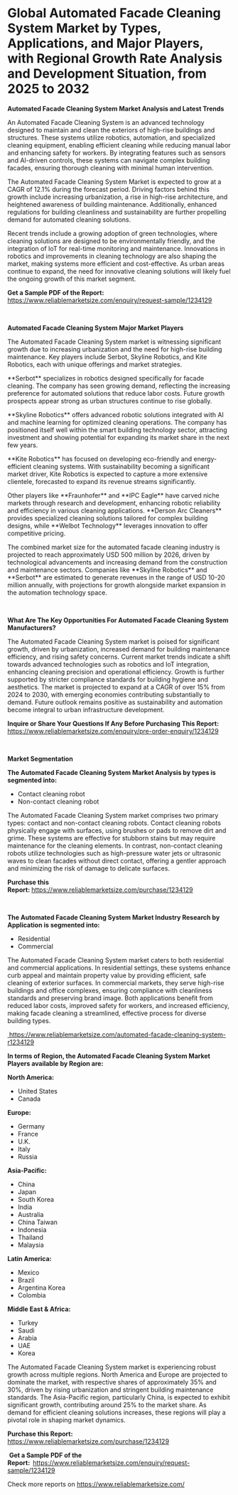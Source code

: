 <p><h1>Global Automated Facade Cleaning System Market by Types, Applications, and Major Players, with Regional Growth Rate Analysis and Development Situation, from 2025 to 2032</h1></p><p><strong>Automated Facade Cleaning System Market Analysis and Latest Trends</strong></p>
<p><p>An Automated Facade Cleaning System is an advanced technology designed to maintain and clean the exteriors of high-rise buildings and structures. These systems utilize robotics, automation, and specialized cleaning equipment, enabling efficient cleaning while reducing manual labor and enhancing safety for workers. By integrating features such as sensors and AI-driven controls, these systems can navigate complex building facades, ensuring thorough cleaning with minimal human intervention.</p><p>The Automated Facade Cleaning System Market is expected to grow at a CAGR of 12.1% during the forecast period. Driving factors behind this growth include increasing urbanization, a rise in high-rise architecture, and heightened awareness of building maintenance. Additionally, enhanced regulations for building cleanliness and sustainability are further propelling demand for automated cleaning solutions.</p><p>Recent trends include a growing adoption of green technologies, where cleaning solutions are designed to be environmentally friendly, and the integration of IoT for real-time monitoring and maintenance. Innovations in robotics and improvements in cleaning technology are also shaping the market, making systems more efficient and cost-effective. As urban areas continue to expand, the need for innovative cleaning solutions will likely fuel the ongoing growth of this market segment.</p></p>
<p><strong>Get a Sample PDF of the Report:&nbsp;</strong> <a href="https://www.reliablemarketsize.com/enquiry/request-sample/1234129?utm_campaign=3365&utm_medium=2&utm_source=Github&utm_content=ia&utm_term=05042025&utm_id=automated-facade-cleaning-system">https://www.reliablemarketsize.com/enquiry/request-sample/1234129</a></p>
<p>&nbsp;</p>
<p><strong>Automated Facade Cleaning System Major Market Players</strong></p>
<p><p>The Automated Facade Cleaning System market is witnessing significant growth due to increasing urbanization and the need for high-rise building maintenance. Key players include Serbot, Skyline Robotics, and Kite Robotics, each with unique offerings and market strategies.</p><p>**Serbot** specializes in robotics designed specifically for facade cleaning. The company has seen growing demand, reflecting the increasing preference for automated solutions that reduce labor costs. Future growth prospects appear strong as urban structures continue to rise globally.</p><p>**Skyline Robotics** offers advanced robotic solutions integrated with AI and machine learning for optimized cleaning operations. The company has positioned itself well within the smart building technology sector, attracting investment and showing potential for expanding its market share in the next few years.</p><p>**Kite Robotics** has focused on developing eco-friendly and energy-efficient cleaning systems. With sustainability becoming a significant market driver, Kite Robotics is expected to capture a more extensive clientele, forecasted to expand its revenue streams significantly.</p><p>Other players like **Fraunhofer** and **IPC Eagle** have carved niche markets through research and development, enhancing robotic reliability and efficiency in various cleaning applications. **Derson Arc Cleaners** provides specialized cleaning solutions tailored for complex building designs, while **Welbot Technology** leverages innovation to offer competitive pricing.</p><p>The combined market size for the automated facade cleaning industry is projected to reach approximately USD 500 million by 2026, driven by technological advancements and increasing demand from the construction and maintenance sectors. Companies like **Skyline Robotics** and **Serbot** are estimated to generate revenues in the range of USD 10-20 million annually, with projections for growth alongside market expansion in the automation technology space.</p></p>
<p>&nbsp;</p>
<p><strong>What Are The Key Opportunities For Automated Facade Cleaning System Manufacturers?</strong></p>
<p><p>The Automated Facade Cleaning System market is poised for significant growth, driven by urbanization, increased demand for building maintenance efficiency, and rising safety concerns. Current market trends indicate a shift towards advanced technologies such as robotics and IoT integration, enhancing cleaning precision and operational efficiency. Growth is further supported by stricter compliance standards for building hygiene and aesthetics. The market is projected to expand at a CAGR of over 15% from 2024 to 2030, with emerging economies contributing substantially to demand. Future outlook remains positive as sustainability and automation become integral to urban infrastructure development.</p></p>
<p><strong>Inquire or Share Your Questions If Any Before Purchasing This Report:</strong> <a href="https://www.reliablemarketsize.com/enquiry/pre-order-enquiry/1234129?utm_campaign=3365&utm_medium=2&utm_source=Github&utm_content=ia&utm_term=05042025&utm_id=automated-facade-cleaning-system">https://www.reliablemarketsize.com/enquiry/pre-order-enquiry/1234129</a></p>
<p>&nbsp;</p>
<p><strong>Market Segmentation</strong></p>
<p><strong>The Automated Facade Cleaning System Market Analysis by types is segmented into:</strong></p>
<p><ul><li>Contact cleaning robot</li><li>Non-contact cleaning robot</li></ul></p>
<p><p>The Automated Facade Cleaning System market comprises two primary types: contact and non-contact cleaning robots. Contact cleaning robots physically engage with surfaces, using brushes or pads to remove dirt and grime. These systems are effective for stubborn stains but may require maintenance for the cleaning elements. In contrast, non-contact cleaning robots utilize technologies such as high-pressure water jets or ultrasonic waves to clean facades without direct contact, offering a gentler approach and minimizing the risk of damage to delicate surfaces.</p></p>
<p><strong>Purchase this Report:&nbsp;</strong><a href="https://www.reliablemarketsize.com/purchase/1234129?utm_campaign=3365&utm_medium=2&utm_source=Github&utm_content=ia&utm_term=05042025&utm_id=automated-facade-cleaning-system">https://www.reliablemarketsize.com/purchase/1234129</a></p>
<p>&nbsp;</p>
<p><strong>The Automated Facade Cleaning System Market Industry Research by Application is segmented into:</strong></p>
<p><ul><li>Residential</li><li>Commercial</li></ul></p>
<p><p>The Automated Facade Cleaning System market caters to both residential and commercial applications. In residential settings, these systems enhance curb appeal and maintain property value by providing efficient, safe cleaning of exterior surfaces. In commercial markets, they serve high-rise buildings and office complexes, ensuring compliance with cleanliness standards and preserving brand image. Both applications benefit from reduced labor costs, improved safety for workers, and increased efficiency, making facade cleaning a streamlined, effective process for diverse building types.</p></p>
<p><a href="https://www.reliablemarketsize.com/automated-facade-cleaning-system-r1234129?utm_campaign=3365&utm_medium=2&utm_source=Github&utm_content=ia&utm_term=05042025&utm_id=automated-facade-cleaning-system">&nbsp;https://www.reliablemarketsize.com/automated-facade-cleaning-system-r1234129</a></p>
<p><strong>In terms of Region, the Automated Facade Cleaning System Market Players available by Region are:</strong></p>
<p>
    <p> <strong> North America: </strong>
        <ul>
            <li>United States</li>
            <li>Canada</li>
        </ul>
        </p> 
    <p> <strong> Europe: </strong>
        <ul>
            <li>Germany</li>
            <li>France</li>
            <li>U.K.</li>
            <li>Italy</li>
            <li>Russia</li>
        </ul>
        </p> 
    <p> <strong> Asia-Pacific: </strong>
        <ul>
            <li>China</li>
            <li>Japan</li>
            <li>South Korea</li>
            <li>India</li>
            <li>Australia</li>
            <li>China Taiwan</li>
            <li>Indonesia</li>
            <li>Thailand</li>
            <li>Malaysia</li>
        </ul>
        </p> 
    <p> <strong> Latin America: </strong>
        <ul>
            <li>Mexico</li>
            <li>Brazil</li>
            <li>Argentina Korea</li>
            <li>Colombia</li>
        </ul>
        </p> 
    <p> <strong> Middle East & Africa: </strong>
        <ul>
            <li>Turkey</li>
            <li>Saudi</li>
            <li>Arabia</li>
            <li>UAE</li>
            <li>Korea</li>
        </ul>
    </p>
    </p>
<p><p>The Automated Facade Cleaning System market is experiencing robust growth across multiple regions. North America and Europe are projected to dominate the market, with respective shares of approximately 35% and 30%, driven by rising urbanization and stringent building maintenance standards. The Asia-Pacific region, particularly China, is expected to exhibit significant growth, contributing around 25% to the market share. As demand for efficient cleaning solutions increases, these regions will play a pivotal role in shaping market dynamics.</p></p>
<p><strong>Purchase this Report: </strong><a href="https://www.reliablemarketsize.com/purchase/1234129?utm_campaign=3365&utm_medium=2&utm_source=Github&utm_content=ia&utm_term=05042025&utm_id=automated-facade-cleaning-system">https://www.reliablemarketsize.com/purchase/1234129</a></p>
<p>&nbsp;<strong>Get a Sample PDF of the Report:&nbsp;&nbsp;</strong><a href="https://www.reliablemarketsize.com/enquiry/request-sample/1234129?utm_campaign=3365&utm_medium=2&utm_source=Github&utm_content=ia&utm_term=05042025&utm_id=automated-facade-cleaning-system">https://www.reliablemarketsize.com/enquiry/request-sample/1234129</a></p>
<p><strong></strong></p>
<p>Check more reports on <a href="https://www.reliablemarketsize.com/?utm_campaign=3365&utm_medium=2&utm_source=Github&utm_content=ia&utm_term=05042025&utm_id=automated-facade-cleaning-system">https://www.reliablemarketsize.com/</a></p>